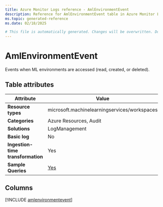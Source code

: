 ```yaml
---
title: Azure Monitor Logs reference - AmlEnvironmentEvent
description: Reference for AmlEnvironmentEvent table in Azure Monitor Logs.
ms.topic: generated-reference
ms.date: 02/18/2025

# This file is automatically generated. Changes will be overwritten. Do not change this file directly.
---
```


# AmlEnvironmentEvent

Events when ML environments are accessed (read, created, or deleted).


## Table attributes

|Attribute|Value|
|---|---|
|**Resource types**|microsoft.machinelearningservices/workspaces|
|**Categories**|Azure Resources, Audit|
|**Solutions**| LogManagement|
|**Basic log**|No|
|**Ingestion-time transformation**|Yes|
|**Sample Queries**|[Yes](/azure/azure-monitor/reference/queries/amlenvironmentevent)|



## Columns
  
[!INCLUDE [amlenvironmentevent](~/reusable-content/ce-skilling/azure/includes/azure-monitor/reference/tables/amlenvironmentevent-include.md)]
